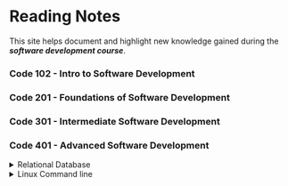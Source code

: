 
 # Reading Notes 

 This site helps document and highlight new knowledge gained during the ***software development course***.


### Code 102 - Intro to Software Development
### Code 201 - Foundations of Software Development
### Code 301 - Intermediate Software Development
### Code 401 - Advanced Software Development



<details>
<summary>Relational Database</summary>
<p>

## Relational Database & SQL

<b>A relational database</b> is a database organized according to the relational model of data. It can helps us to cut down on duplicated data and provides a much more useful data structure for us to interact with.

<b>SQL</b> which stands for Structured Query Language,is a programming language that is used by most relational database management systems (RDBMS) to manage data stored in tables.
It is particularly helpful because it can:

- Execute queries against a database.
- Retrieve data from a database.
- Insert records into a database.
- Update records in a database.
- Delete records from a database.
- Create new databases, or new tables in a database.

This is the images related to sql tasks in [ SQL Bolt](https://sqlbolt.com/)


| Images [1-6] | Images [13-18] |
| ------------- | ------------- |
| ![This is an image](pics/task1.PNG)  | ![This is an image](pics/task13.PNG)  |
| ![This is an image](pics/Task2.PNG)  | ![This is an image](pics/task14.PNG)  |
| ![This is an image](pics/task3.PNG)  | ![This is an image](pics/task15.PNG) |
| ![This is an image](pics/task4.PNG) |![This is an image](pics/task16.PNG) |
|![This is an image](pics/task5.PNG) |![This is an image](pics/task17.PNG) |
| ![This is an image](pics/task6.PNG)  |![This is an image](pics/task18.PNG) |

</p>
</details>


<details>
<summary>Linux Command line</summary>
<p>

From [ Bash Command Line Tutorials](https://ryanstutorials.net/linuxtutorial/),I covered the basics of working with the Linux command line, to get the computer to do useful work, without using the graphical user interface; windows and buttons, and I will summraize some of these powerful commands:</br>

- In the first, I learned the **basic Navigation commands**, that helps in navigating around the Linux file system, So we can use the **pwd** (Print Working Directory) command to see where we are. and from our current location, we can move anywhere else with the **cd** (Change Directory) command, also there is **ls** (List Files) command to perform a listing of the given path or our current directory.
- Also I learnead how create a directory structure, and Actualy its the first step we need to do, because it will help us organise the data in a manageable way, and we can create it by typing  **mkdir 'directory-name'** command which is short for Make Directory.
In Addition to that there is a alot of commands to manipulation files, ex:<br>
**rmdir 'directory name'**, to remove a directory (only if empty).<br>
**touch 'file name'**, to create a blank file.
**rm 'path'**, remove a file or directory.<br>
- The manual pages are a set of pages that explain every command available on our system including what they do, By typing **man 'command'** we will get access to a description of what the command does, as well as a list of all possible options and what they do.
-  And we can managing all the processes that running on our machine with the following command: **ps aux**









</p>
</details>

